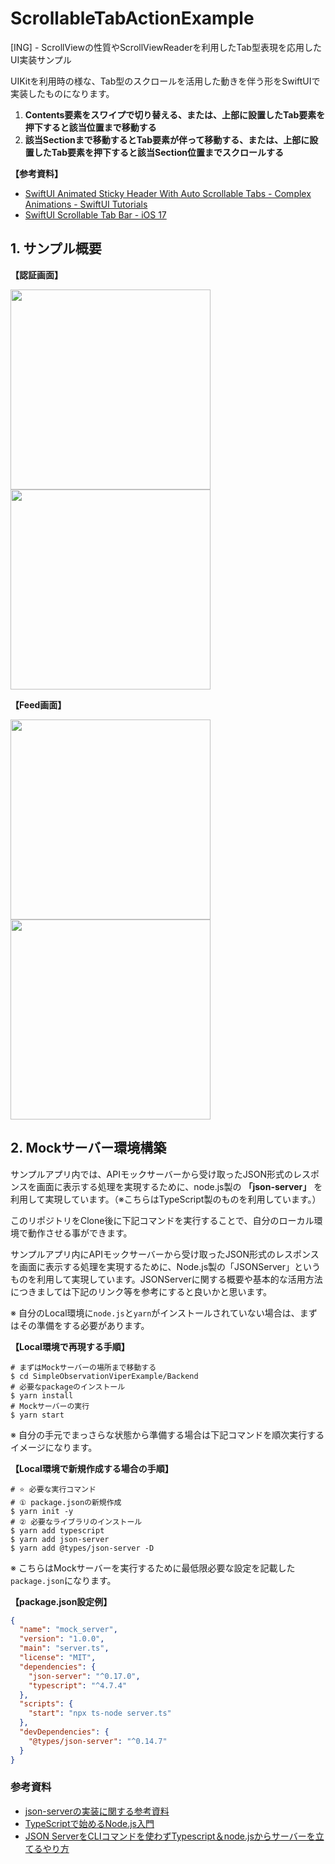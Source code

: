 # ScrollableTabActionExample
[ING] - ScrollViewの性質やScrollViewReaderを利用したTab型表現を応用したUI実装サンプル

UIKitを利用時の様な、Tab型のスクロールを活用した動きを伴う形をSwiftUIで実装したものになります。

1. **Contents要素をスワイプで切り替える、または、上部に設置したTab要素を押下すると該当位置まで移動する**
2. **該当Sectionまで移動するとTab要素が伴って移動する、または、上部に設置したTab要素を押下すると該当Section位置までスクロールする**

__【参考資料】__

- [SwiftUI Animated Sticky Header With Auto Scrollable Tabs - Complex Animations - SwiftUI Tutorials](https://www.youtube.com/watch?v=XUeophZ1iTo&t=58s)
- [SwiftUI Scrollable Tab Bar - iOS 17](https://www.youtube.com/watch?v=sCK0W39nVEk)

## 1. サンプル概要

__【認証画面】__

<img src="./images/scroll_tab_page_control1.png" width="320"> <img src="./images/scroll_tab_page_control2.png" width="320">

__【Feed画面】__

<img src="./images/tab_and_scroll_section1.png" width="320"> <img src="./images/tab_and_scroll_section2.png" width="320">

## 2. Mockサーバー環境構築

サンプルアプリ内では、APIモックサーバーから受け取ったJSON形式のレスポンスを画面に表示する処理を実現するために、node.js製の __「json-server」__ を利用して実現しています。（※こちらはTypeScript製のものを利用しています。）

このリポジトリをClone後に下記コマンドを実行することで、自分のローカル環境で動作させる事ができます。

サンプルアプリ内にAPIモックサーバーから受け取ったJSON形式のレスポンスを画面に表示する処理を実現するために、Node.js製の「JSONServer」というものを利用して実現しています。JSONServerに関する概要や基本的な活用方法につきましては下記のリンク等を参考にすると良いかと思います。

※ 自分のLocal環境に`node.js`と`yarn`がインストールされていない場合は、まずはその準備をする必要があります。

__【Local環境で再現する手順】__

```shell
# まずはMockサーバーの場所まで移動する
$ cd SimpleObservationViperExample/Backend
# 必要なpackageのインストール
$ yarn install
# Mockサーバーの実行
$ yarn start
```

※ 自分の手元でまっさらな状態から準備する場合は下記コマンドを順次実行するイメージになります。

__【Local環境で新規作成する場合の手順】__

```shell
# ⭐️ 必要な実行コマンド
# ① package.jsonの新規作成
$ yarn init -y
# ② 必要なライブラリのインストール
$ yarn add typescript
$ yarn add json-server
$ yarn add @types/json-server -D
```

※ こちらはMockサーバーを実行するために最低限必要な設定を記載した`package.json`になります。

__【package.json設定例】__

```json
{
  "name": "mock_server",
  "version": "1.0.0",
  "main": "server.ts",
  "license": "MIT",
  "dependencies": {
    "json-server": "^0.17.0",
    "typescript": "^4.7.4"
  },
  "scripts": {
    "start": "npx ts-node server.ts"
  },
  "devDependencies": {
    "@types/json-server": "^0.14.7"
  }
}
```

### 参考資料

- [json-serverの実装に関する参考資料](https://blog.eleven-labs.com/en/json-server)
- [TypeScriptで始めるNode.js入門](https://ics.media/entry/4682/)
- [JSON ServerをCLIコマンドを使わずTypescript＆node.jsからサーバーを立てるやり方](https://deep.tacoskingdom.com/blog/151)
